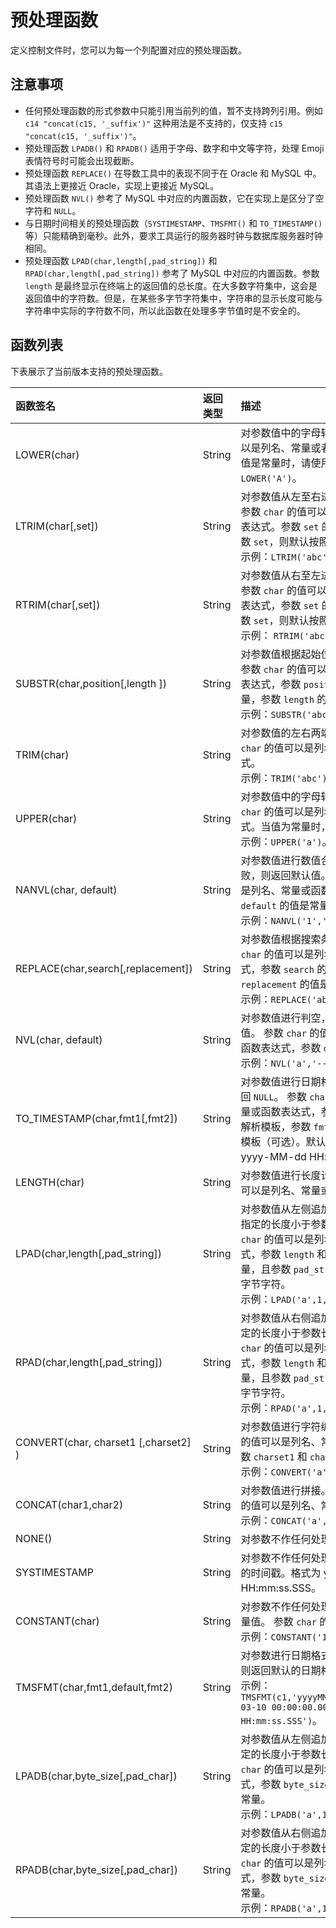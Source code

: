 预处理函数 
==========================

定义控制文件时，您可以为每一个列配置对应的预处理函数。

注意事项 
-------------------------

* 任何预处理函数的形式参数中只能引用当前列的值，暂不支持跨列引用。例如 `c14 "concat(c15, '_suffix')"` 这种用法是不支持的，仅支持 `c15 "concat(c15, '_suffix')"`。
* 预处理函数 `LPADB()` 和 `RPADB()` 适用于字母、数字和中文等字符，处理 Emoji 表情符号时可能会出现截断。
* 预处理函数 `REPLACE()` 在导数工具中的表现不同于在 Oracle 和 MySQL 中。其语法上更接近 Oracle，实现上更接近 MySQL。
* 预处理函数 `NVL()` 参考了 MySQL 中对应的内置函数，它在实现上是区分了空字符和 `NULL`。
* 与日期时间相关的预处理函数（`SYSTIMESTAMP`、`TMSFMT()` 和 `TO_TIMESTAMP()` 等）只能精确到毫秒。此外，要求工具运行的服务器时钟与数据库服务器时钟相同。
* 预处理函数 `LPAD(char,length[,pad_string])` 和 `RPAD(char,length[,pad_string])` 参考了 MySQL 中对应的内置函数。参数 `length` 是最终显示在终端上的返回值的总长度。在大多数字符集中，这会是返回值中的字符数。但是，在某些多字节字符集中，字符串的显示长度可能与字符串中实际的字符数不同，所以此函数在处理多字节值时是不安全的。

  




函数列表 
-------------------------

下表展示了当前版本支持的预处理函数。


|                  函数签名                  |  返回类型  |                                                                                        描述                                                                                         |
|:-------------------------------------------|:-----------|:--------------------------------------------------------------------------------------------------------------------------------------------------------------------------------------|
| LOWER(char)                            | String | 对参数值中的字母转换为小写。 参数值可以是列名、常量或者嵌套表达式。当参数值是常量时，请使用单引号。 示例：`LOWER('A')`。                                                                               |
| LTRIM(char[,set])                    | String | 对参数值从左至右进行匹配并截断操作。 参数 `char` 的值可以是列名、常量或函数表达式。参数 `set` 的值是常量。若省略参数 `set`，则默认按照空格进行匹配。 <br>示例：`LTRIM('abc')`。                                        |
| RTRIM(char[,set])                    | String | 对参数值从右至左进行匹配并截断操作。 参数 `char` 的值可以是列名、常量或函数表达式，参数 `set` 的值是常量。若省略参数 `set`，则默认按照空格进行匹配。 <br>示例： `RTRIM('abc')`。                                       |
| SUBSTR(char,position[,length ])      | String | 对参数值根据起始位置与长度进行截断。 参数 `char` 的值可以是列名、常量或函数表达式，参数 `position` 的值是数值型常量，参数 `length` 的值是数值型常量。 <br>示例：`SUBSTR('abc',0,3)`。                                |
| TRIM(char)                             | String | 对参数值的左右两端进行空格截断。参数 `char` 的值可以是列名、常量或函数表达式。 <br>示例：`TRIM('abc')`。                                                                                                   |
| UPPER(char)                            | String | 对参数值中的字母转换为大写。 参数 `char` 的值可以是列名、常量或者嵌套表达式。当值为常量时，请使用单引号。 <br>示例：`UPPER('a')`。                                                                        |
| NANVL(char, default)                   | String | 对参数值进行数值合法验证，若验证失败，则返回默认值。 参数 `char` 的值可以是列名、常量或函数表达式，参数 `default` 的值是常量。 <br>示例：`NANVL('1','1')`。                                                    |
| REPLACE(char,search[,replacement])  | String | 对参数值根据搜索条件进行替换。 参数 `char` 的值可以是列名、常量或函数表达式，参数 `search` 的值是常量，参数 `replacement` 的值是常量。 <br>示例：`REPLACE('abc','a','A')`。                                 |
| NVL(char, default)                     | String | 对参数值进行判空，若为空，则返回默认值。 参数 `char` 的值可以是列名、常量或函数表达式，参数 `default` 的值是常量。 <br>示例：`NVL('a','--')`。                                                           |
| TO_TIMESTAMP(char,fmt1[,fmt2])       | String | 对参数值进行日期格式化，若转换失败返回 `NULL`。 参数 `char` 的值可以是列名、常量或函数表达式，参数 `fmt1` 的值是日期解析模板，参数 `fmt2` 的值是日期格式化模板（可选）。默认返回的日期格式为 yyyy-MM-dd HH:mm:ss.SSS。                           |
| LENGTH(char)                           | String | 对参数值进行长度计算。 参数 `char` 的值可以是列名、常量或函数表达式。                                                                                                                           |
| LPAD(char,length[,pad_string])       | String | 对参数值从左侧追加指定长度的字符，若指定的长度小于参数长度则截断。 参数 `char` 的值可以是列名、常量或函数表达式，参数 `length` 和 `pad_string` 的值是常量，且参数 `pad_string` 的值要求传入单字节字符。 <br>示例：`LPAD('a',1,'x')`。 |
| RPAD(char,length[,pad_string])       | String | 对参数值从右侧追加指定长度的字符，指定的长度小于参数长度则截断。 参数 `char` 的值可以是列名、常量或函数表达式，参数 `length` 和 `pad_string` 的值是常量，且参数 `pad_string` 的值要求传入单字节字符。 <br>示例：`RPAD('a',1,'x')`。  |
| CONVERT(char, charset1 [,charset2] ) | String | 对参数值进行字符编码转换。 参数 `char` 的值可以是列名、常量或函数表达式，参数 `charset1` 和 `charset2` 的值是常量。 <br>示例：`CONVERT('a','utf-8','gbk')`。                                       |
| CONCAT(char1,char2)                    | String | 对参数值进行拼接。 参数 `char1` 和 `char2` 的值可以是列名、常量或函数表达式。 <br>示例：`CONCAT('a','b')`。                                                                            |
| NONE()                                 | String | 对参数不作任何处理，直接返回参数值。                                                                                                                                                                |
| SYSTIMESTAMP                         | String | 对参数不作任何处理，直接返回当前机器的时间戳。格式为 yyyy-MM-dd HH:mm:ss.SSS。                                                                                                                               |
| CONSTANT(char)                         | String | 对参数不作任何处理，直接返回定义的常量值。 参数 `char` 的值是常量。 <br>示例：`CONSTANT('1')`。                                                                                        |
| TMSFMT(char,fmt1,default,fmt2)         | String | 对参数进行日期格式验证，若验证失败，则返回默认的日期格式。 <br>示例：`TMSFMT(c1,'yyyyMMddHHmmssSSS','2021-03-10 00:00:00.000','yyyy-MM-dd HH:mm:ss.SSS')`。                                            |
| LPADB(char,byte_size[,pad_char])     | String | 对参数值从左侧追加指定长度的字节，指定的长度小于参数长度则截断。 参数 `char` 的值可以是列名、常量或函数表达式，参数 `byte_size` 和 `pad_char` 的值是常量。 <br>示例：`LPADB('a',1,'x')`。                             |
| RPADB(char,byte_size[,pad_char])     | String | 对参数值从右侧追加指定长度的字节，指定的长度小于参数长度则截断。 参数 `char` 的值可以是列名、常量或函数表达式，参数 `byte_size` 和 `pad_char` 的值是常量。 <br>示例：`RPADB('a',1,'x')`。                             |